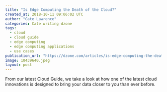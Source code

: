 ```yaml
---
title: "Is Edge Computing the Death of the Cloud?"
created_at: 2018-10-11 09:06:02 UTC
author: "Cate Lawrence"
categories: Cate writing dzone
tags: 
  - cloud
  - cloud guide
  - edge computing
  - edge computing applications
  - use cases
publication_url: "https://dzone.com/articles/is-edge-computing-the-death-of-the-cloud"
image: 10439640.jpeg
layout: post
---
```

From our latest Cloud Guide, we take a look at how one of the latest cloud innovations is designed to bring your data closer to you than ever before.

